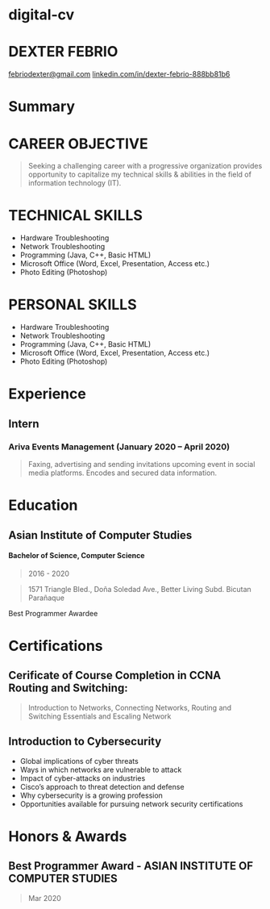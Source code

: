 # digital-cv
# DEXTER FEBRIO
[febriodexter@gmail.com](febriodexter@gmail.com)
[linkedin.com/in/dexter-febrio-888bb81b6](linkedin.com/in/dexter-febrio-888bb81b6)
# Summary
# CAREER OBJECTIVE
> Seeking a challenging career with a progressive organization provides opportunity to capitalize my technical skills & abilities in the field of information technology (IT).

# TECHNICAL SKILLS
- Hardware Troubleshooting
- Network Troubleshooting
- Programming (Java, C++, Basic HTML)
- Microsoft Office (Word, Excel, Presentation, Access etc.)
- Photo Editing (Photoshop)
# PERSONAL SKILLS
- Hardware Troubleshooting
- Network Troubleshooting
- Programming (Java, C++, Basic HTML)
- Microsoft Office (Word, Excel, Presentation, Access etc.)
- Photo Editing (Photoshop)

# Experience
## Intern
### Ariva Events Management (January 2020 – April 2020)
> Faxing, advertising and sending invitations upcoming event in social media platforms. Encodes and secured data information.
# Education
## Asian Institute of Computer Studies
#### Bachelor of Science, Computer Science
> 2016 - 2020

> 1571 Triangle Bled., Doña Soledad Ave., Better Living Subd. Bicutan Parañaque

Best Programmer Awardee
# Certifications
## Cerificate of Course Completion in CCNA Routing and Switching:
> Introduction to Networks, Connecting Networks, Routing and Switching Essentials and Escaling Network
## Introduction to Cybersecurity
- Global implications of cyber threats
- Ways in which networks are vulnerable to attack
- Impact of cyber-attacks on industries
- Cisco’s approach to threat detection and defense
- Why cybersecurity is a growing profession
- Opportunities available for pursuing network security certifications

# Honors & Awards
## Best Programmer Award - ASIAN INSTITUTE OF COMPUTER STUDIES
> Mar 2020
